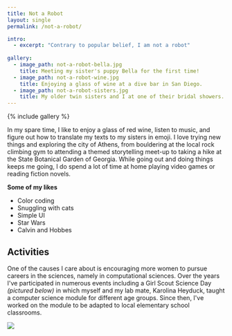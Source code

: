 ```yaml
---
title: Not a Robot
layout: single
permalink: /not-a-robot/

intro:
  - excerpt: "Contrary to popular belief, I am not a robot"
  
gallery:
  - image_path: not-a-robot-bella.jpg
    title: Meeting my sister's puppy Bella for the first time!
  - image_path: not-a-robot-wine.jpg
    title: Enjoying a glass of wine at a dive bar in San Diego.
  - image_path: not-a-robot-sisters.jpg
    title: My older twin sisters and I at one of their bridal showers.
---
```


{% include gallery %}

In my spare time, I like to enjoy a glass of red wine, listen to music, and figure out how to translate my texts to my sisters in emoji. I love trying new things and exploring the city of Athens, from bouldering at the local rock climbing gym to attending a themed storytelling meet-up to taking a hike at the State Botanical Garden of Georgia. While going out and doing things keeps me going, I do spend a lot of time at home playing video games or reading fiction novels.

**Some of my likes**

* Color coding
* Snuggling with cats
* Simple UI
* Star Wars
* Calvin and Hobbes 

## Activities

One of the causes I care about is encouraging more women to pursue careers in the sciences, namely in computational sciences. Over the years I've participated in numerous events including a Girl Scout Science Day *(pictured below)* in which myself and my lab mate, Karolina Heyduck, taught a computer science module for different age groups. Since then, I've worked on the module to be adapted to local elementary school classrooms.

<img src="https://michelle-hwang.github.io/images/not-a-robot-girlscouts.jpg">

